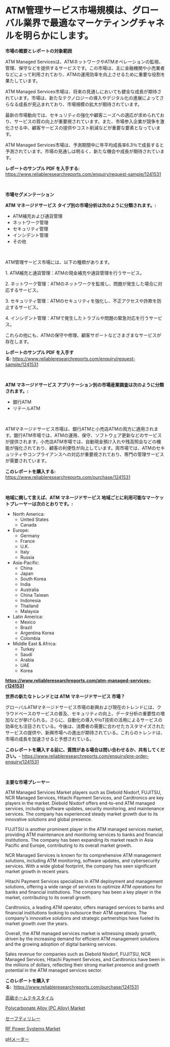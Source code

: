 <p><h1>ATM管理サービス市場規模は、グローバル業界で最適なマーケティングチャネルを明らかにします。</h1></p><p><strong>市場の概要とレポートの対象範囲</strong></p>
<p><p>ATM Managed Servicesは、ATMネットワークやATMオペレーションの監視、管理、保守などを提供するサービスです。この市場は、主に金融機関や小売業者などによって利用されており、ATMの運用効率を向上させるために重要な役割を果たしています。</p><p>ATM Managed Services市場は、将来の見通しにおいても健全な成長が期待されています。市場は、新たなテクノロジーの導入やデジタル化の進展によってさらなる成長が見込まれており、市場規模の拡大が期待されています。</p><p>最新の市場動向では、セキュリティの強化や顧客ニーズへの適応が求められており、サービスの質の向上が重要視されています。また、市場参入企業が競争を激化させる中、顧客サービスの提供やコスト削減などが重要な要素となっています。</p><p>ATM Managed Services市場は、予測期間中に年平均成長率6.3％で成長すると予測されています。市場の見通しは明るく、新たな機会や成長が期待されています。</p></p>
<p><strong>レポートのサンプル PDF を入手する:</strong> <a href="https://www.reliableresearchreports.com/enquiry/request-sample/1241531">https://www.reliableresearchreports.com/enquiry/request-sample/1241531</a></p>
<p>&nbsp;</p>
<p><strong>市場セグメンテーション</strong></p>
<p><strong>ATM マネージドサービス タイプ別の市場分析は次のように分類されます。:</strong></p>
<p><ul><li>ATM補充および通貨管理</li><li>ネットワーク管理</li><li>セキュリティ管理</li><li>インシデント管理</li><li>その他</li></ul></p>
<p>&nbsp;</p>
<p><p>ATM管理サービス市場には、以下の種類があります。</p><p>1. ATM補充と通貨管理：ATMの現金補充や通貨管理を行うサービス。</p><p>2. ネットワーク管理：ATMのネットワークを監視し、問題が発生した場合に対応するサービス。</p><p>3. セキュリティ管理：ATMのセキュリティを強化し、不正アクセスや詐欺を防止するサービス。</p><p>4. インシデント管理：ATMで発生したトラブルや問題の緊急対応を行うサービス。</p><p>これらの他にも、ATMの保守や修理、顧客サポートなどさまざまなサービスが存在します。</p></p>
<p><strong>レポートのサンプル PDF を入手する:</strong>&nbsp;<a href="https://www.reliableresearchreports.com/enquiry/request-sample/1241531">https://www.reliableresearchreports.com/enquiry/request-sample/1241531</a></p>
<p>&nbsp;</p>
<p><strong> ATM マネージドサービス アプリケーション別の市場産業調査は次のように分類されます。:</strong></p>
<p><ul><li>銀行ATM</li><li>リテールATM</li></ul></p>
<p>&nbsp;</p>
<p><p>ATMマネージドサービス市場は、銀行ATMと小売店ATMの両方に適用されます。銀行ATM市場では、ATMの運用、保守、ソフトウェア更新などのサービスが提供されます。小売店ATM市場では、自動現金預け入れや残高照会などの機能が強化されており、顧客の利便性が向上しています。両市場では、ATMのセキュリティやコンプライアンスへの対応が重要視されており、専門の管理サービスが需要されています。</p></p>
<p><strong>このレポートを購入する:</strong>&nbsp; <a href="https://www.reliableresearchreports.com/purchase/1241531">https://www.reliableresearchreports.com/purchase/1241531</a></p>
<p>&nbsp;</p>
<p><strong>地域に関して言えば、ATM マネージドサービス 地域ごとに利用可能なマーケットプレーヤーは次のとおりです。:</strong></p>
<p><ul>
    <li>
        North America:
        <ul>
            <li>United States</li>
            <li>Canada</li>
        </ul>
    </li>
    <li>
        Europe:
        <ul>
            <li>Germany</li>
            <li>France</li>
            <li>U.K.</li>
            <li>Italy</li>
            <li>Russia</li>
        </ul>
    </li>
    <li>
        Asia-Pacific:
        <ul>
            <li>China</li>
            <li>Japan</li>
            <li>South Korea</li>
            <li>India</li>
            <li>Australia</li>
            <li>China Taiwan</li>
            <li>Indonesia</li>
            <li>Thailand</li>
            <li>Malaysia</li>
        </ul>
    </li>
    <li>
        Latin America:
        <ul>
            <li>Mexico</li>
            <li>Brazil</li>
            <li>Argentina Korea</li>
            <li>Colombia</li>
        </ul>
    </li>
    <li>
        Middle East & Africa:
        <ul>
            <li>Turkey</li>
            <li>Saudi</li>
            <li>Arabia</li>
            <li>UAE</li>
            <li>Korea</li>
        </ul>
    </li>
    </ul></p>
<p><strong><a href="https://www.reliableresearchreports.com/atm-managed-services-r1241531">https://www.reliableresearchreports.com/atm-managed-services-r1241531</a></strong>&nbsp;</p>
<p><strong>世界の新たなトレンドとは ATM マネージドサービス 市場？</strong></p>
<p><p>グローバルATMマネージドサービス市場の新興および現在のトレンドには、クラウドベースのサービスの普及、セキュリティの向上、データ分析の重要性の増加などが挙げられる。さらに、自動化の導入やIoT技術の活用によるサービスの効率化も注目されている。今後は、消費者の需要に合わせたカスタマイズされたサービスの提供や、新興市場への進出が期待されている。これらのトレンドは、市場の成長を加速させると予想されている。</p></p>
<p><strong>このレポートを購入する前に、質問がある場合は問い合わせるか、共有してください。</strong>- <a href="https://www.reliableresearchreports.com/enquiry/pre-order-enquiry/1241531">https://www.reliableresearchreports.com/enquiry/pre-order-enquiry/1241531</a></p>
<p>&nbsp;</p>
<p><strong>主要な市場プレーヤー</strong></p>
<p><p>ATM Managed Services Market players such as Diebold Nixdorf, FUJITSU, NCR Managed Services, Hitachi Payment Services, and Cardtronics are key players in the market. Diebold Nixdorf offers end-to-end ATM managed services, including software updates, security monitoring, and maintenance services. The company has experienced steady market growth due to its innovative solutions and global presence.</p><p>FUJITSU is another prominent player in the ATM managed services market, providing ATM maintenance and monitoring services to banks and financial institutions. The company has been expanding its market reach in Asia Pacific and Europe, contributing to its overall market growth.</p><p>NCR Managed Services is known for its comprehensive ATM management solutions, including ATM monitoring, software updates, and cybersecurity services. With a wide global footprint, the company has seen significant market growth in recent years.</p><p>Hitachi Payment Services specializes in ATM deployment and management solutions, offering a wide range of services to optimize ATM operations for banks and financial institutions. The company has been a key player in the market, contributing to its overall growth.</p><p>Cardtronics, a leading ATM operator, offers managed services to banks and financial institutions looking to outsource their ATM operations. The company's innovative solutions and strategic partnerships have fueled its market growth over the years.</p><p>Overall, the ATM managed services market is witnessing steady growth, driven by the increasing demand for efficient ATM management solutions and the growing adoption of digital banking services.</p><p>Sales revenue for companies such as Diebold Nixdorf, FUJITSU, NCR Managed Services, Hitachi Payment Services, and Cardtronics have been in the millions of dollars, reflecting their strong market presence and growth potential in the ATM managed services sector.</p></p>
<p><strong>このレポートを購入する:</strong>&nbsp;&nbsp;<a href="https://www.reliableresearchreports.com/purchase/1241531">https://www.reliableresearchreports.com/purchase/1241531</a></p>
<p><p><a href="https://medium.com/@jodyomenick9056/%E9%AB%98%E7%B4%9A-%E3%83%9B%E3%83%BC%E3%83%A0-%E3%83%86%E3%82%AD%E3%82%B9%E3%82%BF%E3%82%A4%E3%83%AB-%E3%83%9E%E3%83%BC%E3%82%B1%E3%83%83%E3%83%88-2031-%E5%B9%B4%E3%81%BE%E3%81%A7%E3%81%AE%E6%88%90%E5%8A%9F%E3%81%99%E3%82%8B-%E3%83%93%E3%82%B8%E3%83%8D%E3%82%B9%E6%88%A6%E7%95%A5%E3%82%92%E4%BA%88%E6%B8%AC%E3%81%97%E3%81%BE%E3%81%99-16fa0c2335b0">高級ホームテキスタイル</a></p><p><a href="https://www.linkedin.com/pulse/global-polycarbonate-alloy-pc-market-types-applications-h0jxe?trackingId=3ku34AQDnjuSdZ6NjTAF5Q%3D%3D">Polycarbonate Alloy (PC Alloy) Market</a></p><p><a href="https://github.com/moulafa/Market-Research-Report-List-1/blob/main/497656829755.md">セーフティリレー</a></p><p><a href="https://github.com/lataunyatinikmelvin59ilbd0dv/Market-Research-Report-List-2/blob/main/rf-power-systems-market.md">RF Power Systems Market</a></p><p><a href="https://github.com/SantosDicki04/Market-Research-Report-List-1/blob/main/201431129756.md">pHメーター</a></p></p>